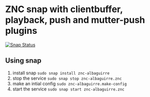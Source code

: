 # ZNC snap with clientbuffer, playback, push and mutter-push plugins

[![Snap Status](https://build.snapcraft.io/badge/albaguirre/snap-znc.svg)](https://build.snapcraft.io/user/albaguirre/snap-znc)

## Using snap

1. install snap `sudo snap install znc-albaguirre`
2. stop the service `sudo snap stop znc-albaguirre.znc`
3. make an intial config `sudo znc-albaguirre.make-config`
4. start the service `sudo snap start znc-albaguirre.znc`
